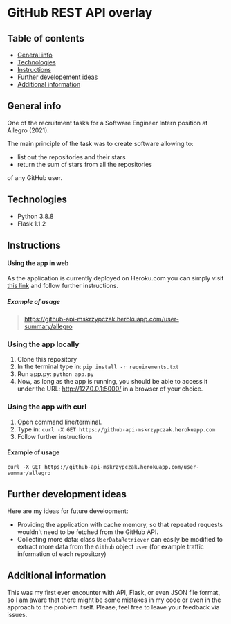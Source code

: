 # GitHub REST API overlay


## Table of contents
* [General info](#general-info)
* [Technologies](#technologies)
* [Instructions](#instructions)
* [Further developement ideas](#further-development-ideas)
* [Additional information](#additional-information)


## General info
One of the recruitment tasks for a Software Engineer Intern position at Allegro (2021).

The main principle of the task was to create software allowing to:

- list out the repositories and their stars
- return the sum of stars from all the repositories

of any GitHub user.

## Technologies
- Python 3.8.8
- Flask 1.1.2

## Instructions
#### Using the app in web
As the application is currently deployed on Heroku.com you can simply visit [this link](https://github-api-mskrzypczak.herokuapp.com/) and follow further instructions.
##### Example of usage
> https://github-api-mskrzypczak.herokuapp.com/user-summary/allegro

### Using the app locally 
1. Clone this repository
2. In the terminal type in: `pip install -r requirements.txt`
3. Run app.py: `python app.py`
3. Now, as long as the app is running, you should be able to access it under the URL: http://127.0.0.1:5000/ in a browser of your choice.
### Using the app with curl
1. Open command line/terminal.
2. Type in: `curl -X GET https://github-api-mskrzypczak.herokuapp.com`
3. Follow further instructions
#### Example of usage
`curl -X GET https://github-api-mskrzypczak.herokuapp.com/user-summar/allegro`

## Further development ideas
Here are my ideas for future development:

- Providing the application with cache memory, so that repeated requests wouldn't need to be fetched from the GitHub API.
- Collecting more data: class `UserDataRetriever` can easily be modified to extract more data from the `Github` object `user` (for example traffic information of each repository)

## Additional information
This was my first ever encounter with API, Flask, or even JSON file format, so I am aware that there might be some mistakes in my code or even in the approach to the problem itself. Please, feel free to leave your feedback via issues.
